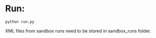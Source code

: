 # Run:

```
python run.py
```

XML files from sandbox runs need to be stored in sandbox_runs folder.

